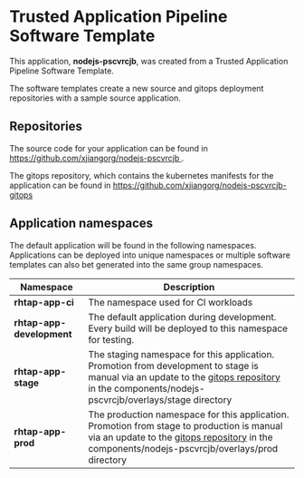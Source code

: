 # Trusted Application Pipeline Software Template

This application, **nodejs-pscvrcjb**, was created from a Trusted Application Pipeline Software Template.

The software templates create a new source and gitops deployment repositories with a sample source application. 

## Repositories

The source code for your application can be found in [https://github.com/xjiangorg/nodejs-pscvrcjb ](https://github.com/xjiangorg/nodejs-pscvrcjb ).
 
The gitops repository, which contains the kubernetes manifests for the application can be found in 
[https://github.com/xjiangorg/nodejs-pscvrcjb-gitops ](https://github.com/xjiangorg/nodejs-pscvrcjb-gitops ) 

## Application namespaces 

The default application will be found in the following namespaces. Applications can be deployed into unique namespaces or multiple software templates can also bet generated into the same group namespaces.  

|  Namespace   |  Description   |  
| -------- | -------- |
| **rhtap-app-ci** | The namespace used for CI workloads |
| **rhtap-app-development** | The default application during development. Every build will be deployed to this namespace for testing. |
| **rhtap-app-stage** | The staging namespace for this application. Promotion from development to stage is manual via an update to the [gitops repository](https://github.com/xjiangorg/nodejs-pscvrcjb-gitops ) in the components/nodejs-pscvrcjb/overlays/stage directory |
| **rhtap-app-prod** | The production namespace for this application. Promotion from stage to production is manual via an update to the [gitops repository](https://github.com/xjiangorg/nodejs-pscvrcjb-gitops ) in the components/nodejs-pscvrcjb/overlays/prod directory |